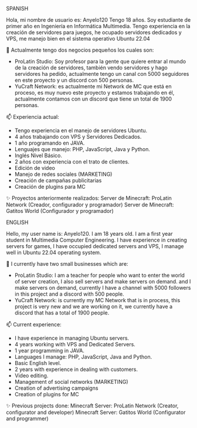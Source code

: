 SPANISH

Hola, mi nombre de usuario es: Anyelo120
Tengo 18 años.
Soy estudiante de primer año en Ingeniería en Informática Multimedia.
Tengo experiencia en la creación de servidores para juegos, he ocupado servidores dedicados y VPS, me manejo bien en el sistema operativo Ubuntu 22.04

👋 Actualmente tengo dos negocios pequeños los cuales son:
- ProLatin Studio: Soy profesor para la gente que quiere entrar al mundo de la creación de servidores, también vendo servidores
y hago servidores ha pedido, actualmente tengo un canal con 5000 seguidores en este proyecto y un discord con 500 personas.
- YuCraft Network: es actualmente mi Network de MC que está en proceso, es muy nuevo este proyecto y estamos trabajando en él,
actualmente contamos con un discord que tiene un total de 1900 personas.

📫 Experiencia actual:
- Tengo experiencia en el manejo de servidores Ubuntu.
- 4 años trabajando con VPS y Servidores Dedicados.
- 1 año programando en JAVA.
- Lenguajes que manejo: PHP, JavaScript, Java y Python.
- Inglés Nivel Básico.
- 2 años con experiencia con el trato de clientes.
- Edición de video
- Manejo de redes sociales (MARKETING)
- Creación de campañas publicitarias
- Creación de plugins para MC

✨ Proyectos anteriormente realizados:
Server de Minecraft: ProLatin Network (Creador, configurador y programador)
Server de Minecraft: Gatitos World (Configurador y programador)

ENGLISH

Hello, my user name is: Anyelo120.
I am 18 years old.
I am a first year student in Multimedia Computer Engineering.
I have experience in creating servers for games, I have occupied dedicated servers and VPS, I manage well in Ubuntu 22.04 operating system.

👋 I currently have two small businesses which are:
- ProLatin Studio: I am a teacher for people who want to enter the world of server creation, I also sell servers and make servers on demand.
and I make servers on demand, currently I have a channel with 5000 followers in this project and a discord with 500 people.
- YuCraft Network: is currently my MC Network that is in process, this project is very new and we are working on it,
we currently have a discord that has a total of 1900 people.

📫 Current experience:
- I have experience in managing Ubuntu servers.
- 4 years working with VPS and Dedicated Servers.
- 1 year programming in JAVA.
- Languages I manage: PHP, JavaScript, Java and Python.
- Basic English level.
- 2 years with experience in dealing with customers.
- Video editing.
- Management of social networks (MARKETING)
- Creation of advertising campaigns
- Creation of plugins for MC

✨ Previous projects done:
Minecraft Server: ProLatin Network (Creator, configurator and developer)
Minecraft Server: Gatitos World (Configurator and programmer)
